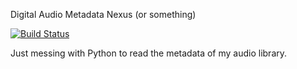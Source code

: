 Digital Audio Metadata Nexus (or something)

[![Build Status](https://travis-ci.org/sequethin/damn.svg?branch=master)](https://travis-ci.org/sequethin/damn)

Just messing with Python to read the metadata of my audio library.
